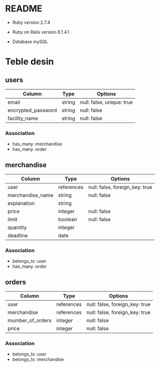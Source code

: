 # README

* Ruby version 2.7.4

* Ruby on Rails version 6.1.4.1

* Database mySQL


# Teble desin

## users

|Column              | Type   | Options                   |
|--------------------|--------|---------------------------|
|email               | string |null: false, unique: true  |
| encrypted_password | string | null: false               |
| facility_name      | string | null: false               |

### Association

- has_many :merchandise
- has_many :order

## merchandise

|Column              | Type     | Options                      |
|--------------------|----------|------------------------------|
|user                |references|null: false, foreign_key: true|
|merchandise_name    | string   |null: false                   |
|explanation         | string   |                              |
|price               | integer  |null: false                   |
|limit               | boolean  |null: false                   |
|quantity            | integer  |                              |
|deadline            | date     |                              |

### Association

- belongs_to :user
- has_many :order

## orders

|Column              | Type     | Options                      |
|--------------------|----------|------------------------------|
|user	             |references|null: false, foreign_key: true|
|merchandise         |references|null: false, foreign_key: true|
|mumber_of_orders    |integer   |null: false                   |
|price               |integer   |null: false

### Association

- belongs_to :user
- belongs_to :merchandise

 